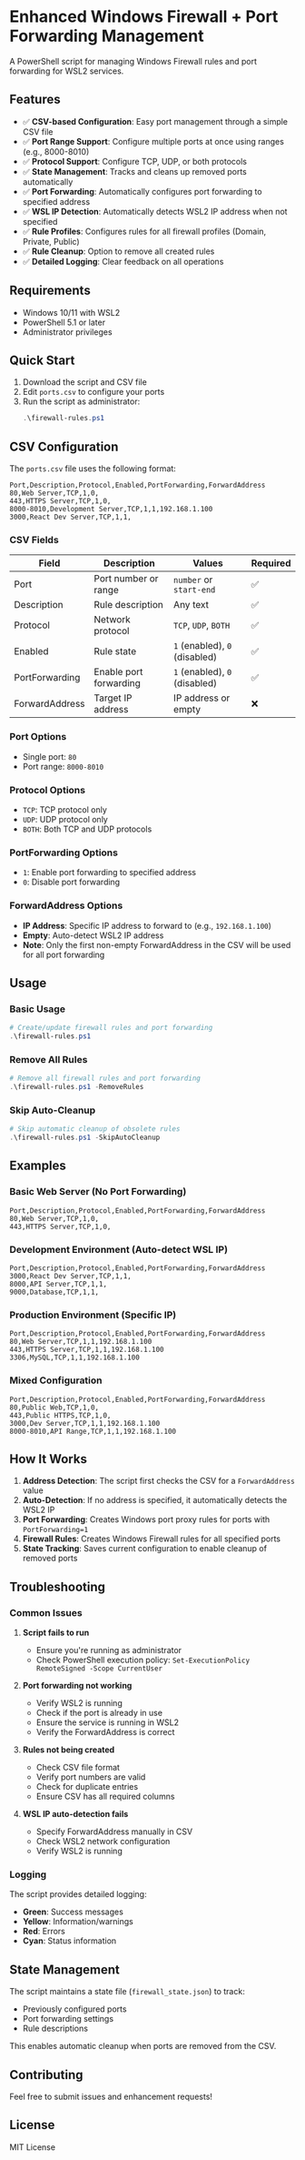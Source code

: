 # Enhanced Windows Firewall + Port Forwarding Management

A PowerShell script for managing Windows Firewall rules and port forwarding for WSL2 services.

## Features

- ✅ **CSV-based Configuration**: Easy port management through a simple CSV file
- ✅ **Port Range Support**: Configure multiple ports at once using ranges (e.g., 8000-8010)
- ✅ **Protocol Support**: Configure TCP, UDP, or both protocols
- ✅ **State Management**: Tracks and cleans up removed ports automatically
- ✅ **Port Forwarding**: Automatically configures port forwarding to specified address
- ✅ **WSL IP Detection**: Automatically detects WSL2 IP address when not specified
- ✅ **Rule Profiles**: Configures rules for all firewall profiles (Domain, Private, Public)
- ✅ **Rule Cleanup**: Option to remove all created rules
- ✅ **Detailed Logging**: Clear feedback on all operations

## Requirements

- Windows 10/11 with WSL2
- PowerShell 5.1 or later
- Administrator privileges

## Quick Start

1. Download the script and CSV file
2. Edit `ports.csv` to configure your ports
3. Run the script as administrator:
   ```powershell
   .\firewall-rules.ps1
   ```

## CSV Configuration

The `ports.csv` file uses the following format:

```csv
Port,Description,Protocol,Enabled,PortForwarding,ForwardAddress
80,Web Server,TCP,1,0,
443,HTTPS Server,TCP,1,0,
8000-8010,Development Server,TCP,1,1,192.168.1.100
3000,React Dev Server,TCP,1,1,
```

### CSV Fields

| Field | Description | Values | Required |
|-------|-------------|--------|----------|
| Port | Port number or range | `number` or `start-end` | ✅ |
| Description | Rule description | Any text | ✅ |
| Protocol | Network protocol | `TCP`, `UDP`, `BOTH` | ✅ |
| Enabled | Rule state | `1` (enabled), `0` (disabled) | ✅ |
| PortForwarding | Enable port forwarding | `1` (enabled), `0` (disabled) | ✅ |
| ForwardAddress | Target IP address | IP address or empty | ❌ |

### Port Options

- Single port: `80`
- Port range: `8000-8010`

### Protocol Options

- `TCP`: TCP protocol only
- `UDP`: UDP protocol only
- `BOTH`: Both TCP and UDP protocols

### PortForwarding Options

- `1`: Enable port forwarding to specified address
- `0`: Disable port forwarding

### ForwardAddress Options

- **IP Address**: Specific IP address to forward to (e.g., `192.168.1.100`)
- **Empty**: Auto-detect WSL2 IP address
- **Note**: Only the first non-empty ForwardAddress in the CSV will be used for all port forwarding

## Usage

### Basic Usage

```powershell
# Create/update firewall rules and port forwarding
.\firewall-rules.ps1
```

### Remove All Rules

```powershell
# Remove all firewall rules and port forwarding
.\firewall-rules.ps1 -RemoveRules
```

### Skip Auto-Cleanup

```powershell
# Skip automatic cleanup of obsolete rules
.\firewall-rules.ps1 -SkipAutoCleanup
```

## Examples

### Basic Web Server (No Port Forwarding)

```csv
Port,Description,Protocol,Enabled,PortForwarding,ForwardAddress
80,Web Server,TCP,1,0,
443,HTTPS Server,TCP,1,0,
```

### Development Environment (Auto-detect WSL IP)

```csv
Port,Description,Protocol,Enabled,PortForwarding,ForwardAddress
3000,React Dev Server,TCP,1,1,
8000,API Server,TCP,1,1,
9000,Database,TCP,1,1,
```

### Production Environment (Specific IP)

```csv
Port,Description,Protocol,Enabled,PortForwarding,ForwardAddress
80,Web Server,TCP,1,1,192.168.1.100
443,HTTPS Server,TCP,1,1,192.168.1.100
3306,MySQL,TCP,1,1,192.168.1.100
```

### Mixed Configuration

```csv
Port,Description,Protocol,Enabled,PortForwarding,ForwardAddress
80,Public Web,TCP,1,0,
443,Public HTTPS,TCP,1,0,
3000,Dev Server,TCP,1,1,192.168.1.100
8000-8010,API Range,TCP,1,1,192.168.1.100
```

## How It Works

1. **Address Detection**: The script first checks the CSV for a `ForwardAddress` value
2. **Auto-Detection**: If no address is specified, it automatically detects the WSL2 IP
3. **Port Forwarding**: Creates Windows port proxy rules for ports with `PortForwarding=1`
4. **Firewall Rules**: Creates Windows Firewall rules for all specified ports
5. **State Tracking**: Saves current configuration to enable cleanup of removed ports

## Troubleshooting

### Common Issues

1. **Script fails to run**
   - Ensure you're running as administrator
   - Check PowerShell execution policy: `Set-ExecutionPolicy RemoteSigned -Scope CurrentUser`

2. **Port forwarding not working**
   - Verify WSL2 is running
   - Check if the port is already in use
   - Ensure the service is running in WSL2
   - Verify the ForwardAddress is correct

3. **Rules not being created**
   - Check CSV file format
   - Verify port numbers are valid
   - Check for duplicate entries
   - Ensure CSV has all required columns

4. **WSL IP auto-detection fails**
   - Specify ForwardAddress manually in CSV
   - Check WSL2 network configuration
   - Verify WSL2 is running

### Logging

The script provides detailed logging:
- **Green**: Success messages
- **Yellow**: Information/warnings  
- **Red**: Errors
- **Cyan**: Status information

## State Management

The script maintains a state file (`firewall_state.json`) to track:
- Previously configured ports
- Port forwarding settings
- Rule descriptions

This enables automatic cleanup when ports are removed from the CSV.

## Contributing

Feel free to submit issues and enhancement requests!

## License

MIT License

